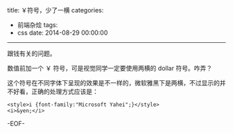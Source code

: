 title: ￥符号，少了一横
categories:
  - 前端杂烩
tags:
  - css
date: 2014-08-29 00:00:00
---


跟钱有关的问题。

数值前加一个 ￥ 符号，可是视觉同学一定要使用两横的 dollar 符号。咋弄？

这个符号在不同字体下呈现的效果是不一样的，微软雅黑下是两横，不过显示的并不好看，正确的处理方式应该是：

    <style>i {font-family:"Microsoft Yahei";}</style>
    <i>&yen;</i>
    
-EOF-    
